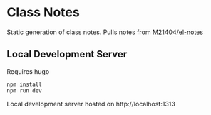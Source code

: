 # Class Notes

Static generation of class notes. Pulls notes from [M21404/el-notes](https://github.com/M21404/el-notes)
## Local Development Server
Requires hugo

```
npm install
npm run dev
```
Local development server hosted on http://localhost:1313
